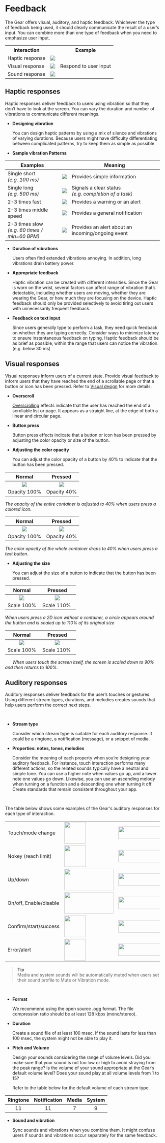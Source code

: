 # Feedback

The Gear offers visual, auditory, and haptic feedback. Whichever the type of feedback being used, it should clearly communicate the result of a user’s input. You can combine more than one type of feedback when you need to emphasize user input.

<table>
     <tr>
       <th> Interaction </th>
       <th>   </th>
       <th> Example </th>
     </tr>
     <tr>
       <td> Haptic response </td>
       <td> <img src="media/interaction_7.5.0_1-100x91.png"> </td>
       <td rowspan="3"> Respond to user input </td>
     </tr>
     <tr>
       <td> Visual response </td>
       <td> <img src="media/interaction_7.5.0_2-100x127.png"> </td>
     </tr>
     <tr>
       <td> Sound response </td>
       <td> <img src="media/interaction_7.5.0_3-100x90.png"> </td>
     </tr>
    </table>





## Haptic responses

Haptic responses deliver feedback to users using vibration so that they don’t have to look at the screen. You can vary the duration and number of vibrations to communicate different meanings.

-   **Designing vibration**

    You can design haptic patterns by using a mix of silence and vibrations of varying durations. Because users might have difficulty differentiating between complicated patterns, try to keep them as simple as possible.

-   **Sample vibration Patterns**

| Examples | | Meaning |
| --- | --- | ---|
| Single short<br>*(e.g. 100 ms)* | ![](media/interaction_7.5.1_1_1-77x45.png) | Provides simple information |
| Single long<br>*(e.g. 500 ms)* | ![](media/interaction_7.5.1_1_2-126x45.png) | Signals a clear status<br>*(e.g. completion of a task)* |
|  2-3 times fast | ![](media/interaction_7.5.1_1_3-211x45.png) | Provides a warning or an alert |
| 2-3 times middle speed | ![](media/interaction_7.5.1_1_4-263x45.png) | Provides a general notification |
| 2-3 times slow<br>*(e.g. 60 times / min=60 BPM)* |  ![](media/interaction_7.5.1_1_5-407x45.png) | Provides an alert about an incoming/ongoing event |


-   **Duration of vibrations**

    Users often find extended vibrations annoying. In addition, long vibrations drain battery power.

-   **Appropriate feedback**

    Haptic vibration can be created with different intensities. Since the Gear is worn on the wrist, several factors can affect range of vibration that’s detectable, including whether users are moving, whether they are wearing the Gear, or how much they are focusing on the device. Haptic feedback should only be provided selectively to avoid tiring out users with unnecessarily frequent feedback.

-   **Feedback on text input**

    Since users generally type to perform a task, they need quick feedback on whether they are typing correctly. Consider ways to minimize latency to ensure instantaneous feedback on typing. Haptic feedback should be as brief as possible, within the range that users can notice the vibration. (e.g. below 30 ms)

## Visual responses

Visual responses inform users of a current state. Provide visual feedback to inform users that they have reached the end of a scrollable page or that a button or icon has been pressed. Refer to [Visual design](../visual-design/animation.md#clear_feedback) for more details.

-   **Overscroll**

    [Overscrolling](../patterns/overscroll.md) effects indicate that the user has reached the end of a scrollable list or page. It appears as a straight line, at the edge of both a linear and circular page.

-   **Button press**

    Button press effects indicate that a button or icon has been pressed by adjusting the color opacity or size of the button.

-   **Adjusting the color opacity**

    You can adjust the color opacity of a button by 40% to indicate that the button has been pressed.

| Normal | Pressed |
| :--: | :--: |
|![](media/interaction_7.5.1_2-850x174_1.png)| ![](media/interaction_7.5.1_2-850x174_2.png)  |
| Opacity 100% | Opacity 40% |  

  *The opacity of the entire container is adjusted to 40% when users press a colored icon.*  

| Normal | Pressed |
| :--: | :--: |
|   ![](media/interaction_7.5.1_3-850x174_1.png)  |   ![](media/interaction_7.5.1_3-850x174_2.png)  |
| Opacity 100% | Opacity 40% |  

  *The color opacity of the whole container drops to 40% when users press a text button.*

-   **Adjusting the size**

    You can adjust the size of a button to indicate that the button has been pressed.

| Normal | Pressed |
| :--: | :--: |
|     ![](media/2-800x166_1.png)  |     ![](media/2-800x166_2.png)  |
|  Scale 100% |  Scale 110%  |  

  *When users press a 2D icon without a container, a circle appears around the button and is scaled up to 110% of its original size*

  | Normal | Pressed |
  | :--: | :--: |
  |     ![](media/interaction_7.5.1_5-850x174_1.png)    |         ![](media/interaction_7.5.1_5-850x174_2.png)    |
  |  Scale 100% |  Scale 110%  |  
       
  *When users touch the screen itself, the screen is scaled down to 90% and then returns to 100%.*


## Auditory responses

Auditory responses deliver feedback for the user’s touches or gestures. Using different stream types, durations, and melodies creates sounds that help users perform the correct next steps.

 

-   **Stream type**

    Consider which stream type is suitable for each auditory response. It could be a ringtone, a notification (message), or a snippet of media.

-   **Properties: notes, tones, melodies**

    Consider the meaning of each property when you’re designing your auditory feedback. For instance, touch interaction performs many different actions, so the related sounds typically have a neutral and simple tone. You can use a higher note when values go up, and a lower note one values go down. Likewise, you can use an ascending melody when turning on a function and a descending one when turning it off. Create standards that remain consistent throughout your app.

 

The table below shows some examples of the Gear's auditory responses for each type of interaction.

| | | |
|--------------------------|--------------------------|--------------------------|
|Touch/mode change        |<img src="media/interaction_7.5.3_icon_play1.png" width="70" height="70" /> |<img src="media/interaction_7.5.3_icon_01.png" width="220" height="40" /> |
| Nokey (reach limit)      |<img src="media/interaction_7.5.3_icon_play1.png" width="70" height="70" /> |<img src="media/interaction_7.5.3_icon_02.png" width="220" height="40" /> |
| Up/down                  |<img src="media/interaction_7.5.3_icon_play2.png" width="160" height="70" /> |<img src="media/interaction_7.5.3_icon_03_02.png" width="220" height="40" /> |
| On/off, Enable/disable   |<img src="media/interaction_7.5.3_icon_play2.png" width="160" height="70" /> |<img src="media/interaction_7.5.3_icon_04.png" width="220" height="40" /> |
| Confirm/start/success    |<img src="media/interaction_7.5.3_icon_play1.png" width="70" height="70" /> |<img src="media/interaction_7.5.3_icon_05.png" width="220" height="40" /> |
| Error/alert              |<img src="media/interaction_7.5.3_icon_play1.png" width="70" height="70" /> |<img src="media/interaction_7.5.3_icon_06.png" width="220" height="40" /> |



> **Tip**  
> Media and system sounds will be automatically muted when users set their sound profile to Mute or Vibration mode.

 

-   **Format**

    We recommend using the open source .ogg format. The file compression ratio should be at least 128 kbps (mono/stereo).

-   **Duration**

    Create a sound file of at least 100 msec. If the sound lasts for less than 100 msec, the system might not be able to play it.

-   **Pitch and Volume**

    Design your sounds considering the range of volume levels. Did you make sure that your sound is not too low or high to avoid straying from the peak range? Is the volume of your sound appropriate at the Gear’s default volume level? Does your sound play at all volume levels from 1 to 15?

    Refer to the table below for the default volume of each stream type.  

| Ringtone   | Notification   | Media       | System      |
|:--:|:--:|:--:|:--:|
| 11      | 11        | 7       | 9          |

-   **Sound and vibration**

    Sync sounds and vibrations when you combine them. It might confuse users if sounds and vibrations occur separately for the same feedback.

